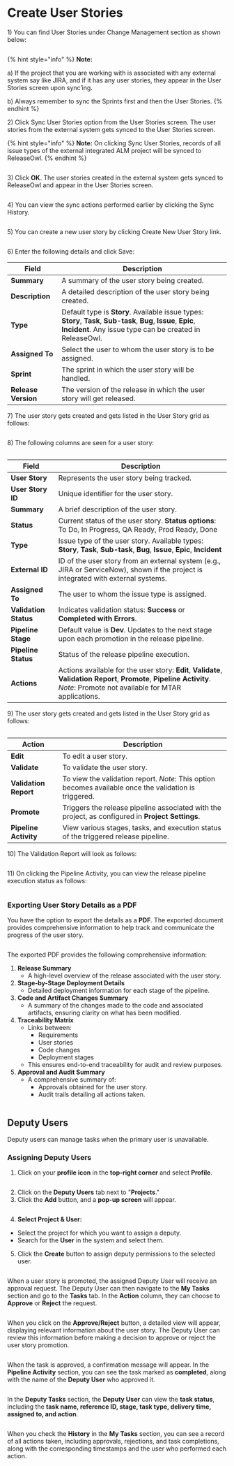 # Create User Stories

1\) You can find User Stories under Change Management section as shown below:

<figure><img src="https://open.gitbook.com/~gitbook/image?url=https%3A%2F%2F1890383800-files.gitbook.io%2F%7E%2Ffiles%2Fv0%2Fb%2Fgitbook-x-prod.appspot.com%2Fo%2Fspaces%252FDWyxe6hm5vqosFaByVgs%252Fuploads%252F47k7QpLfWkZMPjns9Tl3%252Fimage.png%3Falt%3Dmedia%26token%3D092c59f5-a252-4109-ba58-caf344f97f0f&#x26;width=768&#x26;dpr=4&#x26;quality=100&#x26;sign=625ffe1e&#x26;sv=2" alt=""><figcaption></figcaption></figure>

{% hint style="info" %}
**Note:**

a) If the project that you are working with is associated with any external system say like JIRA, and if it has any user stories, they appear in the User Stories screen upon sync’ing.

b) Always remember to sync the Sprints first and then the User Stories.
{% endhint %}

2\) Click Sync User Stories option from the User Stories screen. The user stories from the external system gets synced to the User Stories screen.

{% hint style="info" %}
**Note:** On clicking Sync User Stories, records of all issue types of the external integrated ALM project will be synced to ReleaseOwl.
{% endhint %}

<figure><img src="https://open.gitbook.com/~gitbook/image?url=https%3A%2F%2Fwww.docs.releaseowl.com%2Fassets%2Fimg%2Fcreate-user-stories-2.jpg&#x26;width=768&#x26;dpr=4&#x26;quality=100&#x26;sign=1a0248b&#x26;sv=2" alt=""><figcaption></figcaption></figure>

3\) Click **OK**. The user stories created in the external system gets synced to ReleaseOwl and appear in the User Stories screen.

<figure><img src="https://open.gitbook.com/~gitbook/image?url=https%3A%2F%2Fwww.docs.releaseowl.com%2Fassets%2Fimg%2Fcreate-user-stories-3.jpg&#x26;width=768&#x26;dpr=4&#x26;quality=100&#x26;sign=ea714918&#x26;sv=2" alt=""><figcaption></figcaption></figure>

4\) You can view the sync actions performed earlier by clicking the Sync History.

<figure><img src="https://open.gitbook.com/~gitbook/image?url=https%3A%2F%2Fwww.docs.releaseowl.com%2Fassets%2Fimg%2Fcreate-user-stories-4.jpg&#x26;width=768&#x26;dpr=4&#x26;quality=100&#x26;sign=6c66ac65&#x26;sv=2" alt=""><figcaption></figcaption></figure>

5\) You can create a new user story by clicking Create New User Story link.

<figure><img src="https://open.gitbook.com/~gitbook/image?url=https%3A%2F%2Fwww.docs.releaseowl.com%2Fassets%2Fimg%2Fcreate-user-stories-5.jpg&#x26;width=768&#x26;dpr=4&#x26;quality=100&#x26;sign=9d4a8b0a&#x26;sv=2" alt=""><figcaption></figcaption></figure>

6\) Enter the following details and click Save:

| **Field**           | **Description**                                                                                                                                                               |
| ------------------- | ----------------------------------------------------------------------------------------------------------------------------------------------------------------------------- |
| **Summary**         | A summary of the user story being created.                                                                                                                                    |
| **Description**     | A detailed description of the user story being created.                                                                                                                       |
| **Type**            | Default type is **Story**. Available issue types: **Story**, **Task**, **Sub-task**, **Bug**, **Issue**, **Epic**, **Incident**. Any issue type can be created in ReleaseOwl. |
| **Assigned To**     | Select the user to whom the user story is to be assigned.                                                                                                                     |
| **Sprint**          | The sprint in which the user story will be handled.                                                                                                                           |
| **Release Version** | The version of the release in which the user story will get released.                                                                                                         |

7\) The user story gets created and gets listed in the User Story grid as follows:

<figure><img src="https://open.gitbook.com/~gitbook/image?url=https%3A%2F%2F1890383800-files.gitbook.io%2F%7E%2Ffiles%2Fv0%2Fb%2Fgitbook-x-prod.appspot.com%2Fo%2Fspaces%252FDWyxe6hm5vqosFaByVgs%252Fuploads%252FYpDgj8HIbVtqR7KBnkVv%252Fimage.png%3Falt%3Dmedia%26token%3D447de2b7-eb04-40f0-8d5e-04e066b2e5cc&#x26;width=768&#x26;dpr=4&#x26;quality=100&#x26;sign=74010008&#x26;sv=2" alt=""><figcaption></figcaption></figure>

8\) The following columns are seen for a user story:

<figure><img src="https://open.gitbook.com/~gitbook/image?url=https%3A%2F%2F1890383800-files.gitbook.io%2F%7E%2Ffiles%2Fv0%2Fb%2Fgitbook-x-prod.appspot.com%2Fo%2Fspaces%252FDWyxe6hm5vqosFaByVgs%252Fuploads%252FfrA3OqgwWfWJymBJrE6K%252Fimage.png%3Falt%3Dmedia%26token%3D98df1fba-6a01-43f6-b116-42975d89a762&#x26;width=768&#x26;dpr=4&#x26;quality=100&#x26;sign=e2700b4c&#x26;sv=2" alt=""><figcaption></figcaption></figure>

| **Field**             | **Description**                                                                                                                                                               |
| --------------------- | ----------------------------------------------------------------------------------------------------------------------------------------------------------------------------- |
| **User Story**        | Represents the user story being tracked.                                                                                                                                      |
| **User Story ID**     | Unique identifier for the user story.                                                                                                                                         |
| **Summary**           | A brief description of the user story.                                                                                                                                        |
| **Status**            | Current status of the user story. **Status options**: To Do, In Progress, QA Ready, Prod Ready, Done                                                                          |
| **Type**              | Issue type of the user story. Available types: **Story**, **Task**, **Sub-task**, **Bug**, **Issue**, **Epic**, **Incident**                                                  |
| **External ID**       | ID of the user story from an external system (e.g., JIRA or ServiceNow), shown if the project is integrated with external systems.                                            |
| **Assigned To**       | The user to whom the issue type is assigned.                                                                                                                                  |
| **Validation Status** | Indicates validation status: **Success** or **Completed with Errors**.                                                                                                        |
| **Pipeline Stage**    | Default value is **Dev**. Updates to the next stage upon each promotion in the release pipeline.                                                                              |
| **Pipeline Status**   | Status of the release pipeline execution.                                                                                                                                     |
| **Actions**           | Actions available for the user story: **Edit**, **Validate**, **Validation Report**, **Promote**, **Pipeline Activity**. _Note_: Promote not available for MTAR applications. |

9\) The user story gets created and gets listed in the User Story grid as follows:

<figure><img src="https://open.gitbook.com/~gitbook/image?url=https%3A%2F%2Fwww.docs.releaseowl.com%2Fassets%2Fimg%2Fcreate-user-stories-8.jpg&#x26;width=768&#x26;dpr=4&#x26;quality=100&#x26;sign=b2210b01&#x26;sv=2" alt=""><figcaption></figcaption></figure>

| **Action**            | **Description**                                                                                        |
| --------------------- | ------------------------------------------------------------------------------------------------------ |
| **Edit**              | To edit a user story.                                                                                  |
| **Validate**          | To validate the user story.                                                                            |
| **Validation Report** | To view the validation report. _Note_: This option becomes available once the validation is triggered. |
| **Promote**           | Triggers the release pipeline associated with the project, as configured in **Project Settings**.      |
| **Pipeline Activity** | View various stages, tasks, and execution status of the triggered release pipeline.                    |

10\) The Validation Report will look as follows:

<figure><img src="https://open.gitbook.com/~gitbook/image?url=https%3A%2F%2Fwww.docs.releaseowl.com%2Fassets%2Fimg%2Fcreate-user-stories-9.jpg&#x26;width=768&#x26;dpr=4&#x26;quality=100&#x26;sign=9f44f116&#x26;sv=2" alt=""><figcaption></figcaption></figure>

11\) On clicking the Pipeline Activity, you can view the release pipeline execution status as follows:

<figure><img src="https://open.gitbook.com/~gitbook/image?url=https%3A%2F%2F1890383800-files.gitbook.io%2F%7E%2Ffiles%2Fv0%2Fb%2Fgitbook-x-prod.appspot.com%2Fo%2Fspaces%252FDWyxe6hm5vqosFaByVgs%252Fuploads%252F5k4YbvRzF09Y0AhaKt7g%252Fimage.png%3Falt%3Dmedia%26token%3Ddcb6b708-85a9-4db5-8ebd-2a1892d9033d&#x26;width=768&#x26;dpr=4&#x26;quality=100&#x26;sign=39aae695&#x26;sv=2" alt=""><figcaption></figcaption></figure>

### **Exporting User Story Details as a PDF**

You have the option to export the details as a **PDF**. The exported document provides comprehensive information to help track and communicate the progress of the user story.

<figure><img src="https://open.gitbook.com/~gitbook/image?url=https%3A%2F%2F1890383800-files.gitbook.io%2F%7E%2Ffiles%2Fv0%2Fb%2Fgitbook-x-prod.appspot.com%2Fo%2Fspaces%252FDWyxe6hm5vqosFaByVgs%252Fuploads%252Fa8Hbz2vNnHHD5K7YrWHZ%252Fimage.png%3Falt%3Dmedia%26token%3D1fd7e28b-ad28-48ad-b1c2-ab6ccd0e0b2c&#x26;width=768&#x26;dpr=4&#x26;quality=100&#x26;sign=b1090778&#x26;sv=2" alt=""><figcaption></figcaption></figure>

The exported PDF provides the following comprehensive information:

1. **Release Summary**
   * A high-level overview of the release associated with the user story.
2. **Stage-by-Stage Deployment Details**
   * Detailed deployment information for each stage of the pipeline.
3. **Code and Artifact Changes Summary**
   * A summary of the changes made to the code and associated artifacts, ensuring clarity on what has been modified.
4. **Traceability Matrix**
   * Links between:
     * Requirements
     * User stories
     * Code changes
     * Deployment stages
   * This ensures end-to-end traceability for audit and review purposes.
5. **Approval and Audit Summary**
   * A comprehensive summary of:
     * Approvals obtained for the user story.
     * Audit trails detailing all actions taken.

<figure><img src="https://open.gitbook.com/~gitbook/image?url=https%3A%2F%2F1890383800-files.gitbook.io%2F%7E%2Ffiles%2Fv0%2Fb%2Fgitbook-x-prod.appspot.com%2Fo%2Fspaces%252FDWyxe6hm5vqosFaByVgs%252Fuploads%252FDaDaJQkO6cPfX2lXwku5%252Fimage.png%3Falt%3Dmedia%26token%3Db4665217-e702-4588-8bd5-35ade2a77d7b&#x26;width=768&#x26;dpr=4&#x26;quality=100&#x26;sign=20100a99&#x26;sv=2" alt=""><figcaption></figcaption></figure>

## **Deputy Users** <a href="#pdf-page-shdnuqg7ccu0ghnrleue-deputy-users" id="pdf-page-shdnuqg7ccu0ghnrleue-deputy-users"></a>

Deputy users can manage tasks when the primary user is unavailable.

### **Assigning Deputy Users** <a href="#pdf-page-shdnuqg7ccu0ghnrleue-assigning-deputy-users" id="pdf-page-shdnuqg7ccu0ghnrleue-assigning-deputy-users"></a>

1. Click on your **profile icon** in the **top-right corner** and select **Profile**.

<figure><img src="https://open.gitbook.com/~gitbook/image?url=https%3A%2F%2F1890383800-files.gitbook.io%2F%7E%2Ffiles%2Fv0%2Fb%2Fgitbook-x-prod.appspot.com%2Fo%2Fspaces%252FDWyxe6hm5vqosFaByVgs%252Fuploads%252FE49EJn3ILQJCINDjrA9T%252Fimage.png%3Falt%3Dmedia%26token%3D89c2479a-7660-4f8e-a98a-ff1a3fb530a7&#x26;width=768&#x26;dpr=4&#x26;quality=100&#x26;sign=62ba9383&#x26;sv=2" alt=""><figcaption></figcaption></figure>

2. Click on the **Deputy Users** tab next to "**Projects**."
3. Click the **Add** button, and a **pop-up screen** will appear.

<figure><img src="https://open.gitbook.com/~gitbook/image?url=https%3A%2F%2F1890383800-files.gitbook.io%2F%7E%2Ffiles%2Fv0%2Fb%2Fgitbook-x-prod.appspot.com%2Fo%2Fspaces%252FDWyxe6hm5vqosFaByVgs%252Fuploads%252F3NtKufj5jqZs7trYak96%252Fimage.png%3Falt%3Dmedia%26token%3D1cf9fd33-627d-4c1f-9ada-ce103853f831&#x26;width=768&#x26;dpr=4&#x26;quality=100&#x26;sign=baf7a62c&#x26;sv=2" alt=""><figcaption></figcaption></figure>

4. **Select Project & User:**

* Select the project for which you want to assign a deputy.
* Search for the **User** in the system and select them.

5. Click the **Create** button to assign deputy permissions to the selected user.

<figure><img src="https://open.gitbook.com/~gitbook/image?url=https%3A%2F%2F1890383800-files.gitbook.io%2F%7E%2Ffiles%2Fv0%2Fb%2Fgitbook-x-prod.appspot.com%2Fo%2Fspaces%252FDWyxe6hm5vqosFaByVgs%252Fuploads%252Fh2FU3rOpviu3Pup51P6b%252Fimage.png%3Falt%3Dmedia%26token%3D1d39bf9b-4673-456c-a3c6-0351afd6eead&#x26;width=768&#x26;dpr=4&#x26;quality=100&#x26;sign=6b79f391&#x26;sv=2" alt=""><figcaption></figcaption></figure>

When a user story is promoted, the assigned Deputy User will receive an approval request. The Deputy User can then navigate to the **My Tasks** section and go to the **Tasks** tab. In the **Action** column, they can choose to **Approve** or **Reject** the request.

<figure><img src="https://open.gitbook.com/~gitbook/image?url=https%3A%2F%2F1890383800-files.gitbook.io%2F%7E%2Ffiles%2Fv0%2Fb%2Fgitbook-x-prod.appspot.com%2Fo%2Fspaces%252FDWyxe6hm5vqosFaByVgs%252Fuploads%252FKW21vajbvqYWmHIWwwKU%252Fimage.png%3Falt%3Dmedia%26token%3D5ed024a6-d23a-4217-a1e8-a9992e157243&#x26;width=768&#x26;dpr=4&#x26;quality=100&#x26;sign=54cd62c7&#x26;sv=2" alt=""><figcaption></figcaption></figure>

When you click on the **Approve/Reject** button, a detailed view will appear, displaying relevant information about the user story. The Deputy User can review this information before making a decision to approve or reject the user story promotion.

<figure><img src="https://open.gitbook.com/~gitbook/image?url=https%3A%2F%2F1890383800-files.gitbook.io%2F%7E%2Ffiles%2Fv0%2Fb%2Fgitbook-x-prod.appspot.com%2Fo%2Fspaces%252FDWyxe6hm5vqosFaByVgs%252Fuploads%252FZ3zjGoeTsHBwWFCjGpAU%252Fimage.png%3Falt%3Dmedia%26token%3Dbade8a64-b497-4c0e-a9c4-0f086ac40faa&#x26;width=768&#x26;dpr=4&#x26;quality=100&#x26;sign=61f71a41&#x26;sv=2" alt=""><figcaption></figcaption></figure>

When the task is approved, a confirmation message will appear. In the **Pipeline Activity** section, you can see the task marked as **completed**, along with the name of the **Deputy User** who approved it.

<figure><img src="https://open.gitbook.com/~gitbook/image?url=https%3A%2F%2F1890383800-files.gitbook.io%2F%7E%2Ffiles%2Fv0%2Fb%2Fgitbook-x-prod.appspot.com%2Fo%2Fspaces%252FDWyxe6hm5vqosFaByVgs%252Fuploads%252Fo8BTyNeMrKtsJwQQhZwG%252Fimage.png%3Falt%3Dmedia%26token%3D69a51b6f-ffe2-45dd-b055-d436977e3aa7&#x26;width=768&#x26;dpr=4&#x26;quality=100&#x26;sign=ae4505c4&#x26;sv=2" alt=""><figcaption></figcaption></figure>

In the **Deputy Tasks** section, the **Deputy User** can view the **task status**, including the **task name, reference ID, stage, task type, delivery time, assigned to, and action**.

<figure><img src="https://open.gitbook.com/~gitbook/image?url=https%3A%2F%2F1890383800-files.gitbook.io%2F%7E%2Ffiles%2Fv0%2Fb%2Fgitbook-x-prod.appspot.com%2Fo%2Fspaces%252FDWyxe6hm5vqosFaByVgs%252Fuploads%252F6bieUIzzV1b8mUVSrVfp%252Fimage.png%3Falt%3Dmedia%26token%3Dc6ddad2e-bf51-4ea9-bc21-950781fe70ad&#x26;width=768&#x26;dpr=4&#x26;quality=100&#x26;sign=b8ca79a5&#x26;sv=2" alt=""><figcaption></figcaption></figure>

When you check the **History** in the **My Tasks** section, you can see a record of all actions taken, including approvals, rejections, and task completions, along with the corresponding timestamps and the user who performed each action.
